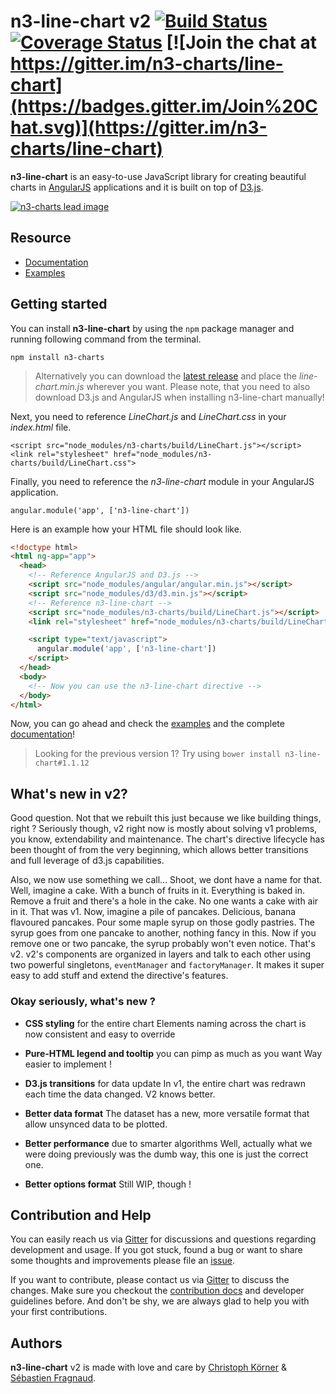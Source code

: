 # n3-line-chart v2 [![Build Status](https://travis-ci.org/n3-charts/line-chart.svg?branch=master)](https://travis-ci.org/n3-charts/line-chart) [![Coverage Status](https://coveralls.io/repos/n3-charts/line-chart/badge.svg?branch=dev&pouet=tut)](https://coveralls.io/r/n3-charts/line-chart?branch=dev) [![Join the chat at https://gitter.im/n3-charts/line-chart](https://badges.gitter.im/Join%20Chat.svg)](https://gitter.im/n3-charts/line-chart)

**n3-line-chart** is an easy-to-use JavaScript library for creating beautiful charts in [AngularJS][angular-home] applications and it is built on top of [D3.js][d3-home].

[![n3-charts lead image](https://cloud.githubusercontent.com/assets/2969388/12079874/36579ec8-b249-11e5-8c7f-ee3f724ff886.png)](http://codepen.io/chaosmail/pen/xZgPmp/)

## Resource

* [Documentation][n3-home]
* [Examples][n3-examples]

## Getting started

You can install **n3-line-chart** by using the `npm` package manager and running following command from the terminal.

`npm install n3-charts`

> Alternatively you can download the [latest release][n3-releases] and place the *line-chart.min.js* wherever you want. Please note, that you need to also download D3.js and AngularJS when installing n3-line-chart manually!

Next, you need to reference *LineChart.js* and *LineChart.css* in your *index.html* file.

```
<script src="node_modules/n3-charts/build/LineChart.js"></script>
<link rel="stylesheet" href="node_modules/n3-charts/build/LineChart.css">
```

Finally, you need to reference the *n3-line-chart* module in your AngularJS application.

```angular.module('app', ['n3-line-chart'])```

Here is an example how your HTML file should look like.

```html
<!doctype html>
<html ng-app="app">
  <head>
    <!-- Reference AngularJS and D3.js -->
    <script src="node_modules/angular/angular.min.js"></script>
    <script src="node_modules/d3/d3.min.js"></script>
    <!-- Reference n3-line-chart -->
    <script src="node_modules/n3-charts/build/LineChart.js"></script>
    <link rel="stylesheet" href="node_modules/n3-charts/build/LineChart.css">

    <script type="text/javascript">
      angular.module('app', ['n3-line-chart'])
    </script>
  </head>
  <body>
    <!-- Now you can use the n3-line-chart directive -->
  </body>
</html>
```

Now, you can go ahead and check the [examples][n3-examples] and the complete [documentation][n3-home]!

> Looking for the previous version 1? Try using `bower install n3-line-chart#1.1.12`

## What's new in v2?

Good question. Not that we rebuilt this just because we like building things, right ? Seriously though, v2 right now is mostly about solving v1 problems, you know, extendability and maintenance. The chart's directive lifecycle has been thought of from the very beginning, which allows better transitions and full leverage of d3.js capabilities.

Also, we now use something we call... Shoot, we dont have a name for that. Well, imagine a cake. With a bunch of fruits in it. Everything is baked in. Remove a fruit and there's a hole in the cake. No one wants a cake with air in it. That was v1. Now, imagine a pile of pancakes. Delicious, banana flavoured pancakes. Pour some maple syrup on those godly pastries. The syrup goes from one pancake to another, nothing fancy in this. Now if you remove one or two pancake, the syrup probably won't even notice. That's v2. v2's components are organized in layers and talk to each other using two powerful singletons, `eventManager` and `factoryManager`. It makes it super easy to add stuff and extend the directive's features.

### Okay seriously, what's new ?

* **CSS styling** for the entire chart
   Elements naming across the chart is now consistent and easy to override

* **Pure-HTML legend and tooltip** you can pimp as much as you want
   Way easier to implement !

* **D3.js transitions** for data update
   In v1, the entire chart was redrawn each time the data changed. V2 knows better.

* **Better data format**
   The dataset has a new, more versatile format that allow unsynced data to be plotted.

* **Better performance** due to smarter algorithms
   Well, actually what we were doing previously was the dumb way, this one is just the correct one.

* **Better options format**
   Still WIP, though !

## Contribution and Help

You can easily reach us via [Gitter][n3-gitter] for discussions and questions regarding development and usage. If you got stuck, found a bug or want to share some thoughts and improvements please file an [issue][n3-issue].

If you want to contribute, please contact us via [Gitter][n3-gitter] to discuss the changes. Make sure you checkout the [contribution docs][n3-contribution] and developer guidelines before. And don't be shy, we are always glad to help you with your first contributions.

## Authors

**n3-line-chart** v2 is made with love and care by [Christoph Körner](https://github.com/chaosmail) & [Sébastien Fragnaud](https://github.com/lorem--ipsum).

[angular-home]: https://angularjs.org/ "AngularJS"
[d3-home]: https://d3js.org/ "D3.js"
[n3-home]: http://n3-charts.github.io/line-chart "n3-charts Home"
[n3-examples]: http://n3-charts.github.io/line-chart/#/examples "n3-charts Examples"
[n3-releases]: https://github.com/n3-charts/line-chart/releases "n3-charts Releases"
[n3-gitter]: https://gitter.im/n3-charts/line-chart "n3-charts Gitter"
[n3-issue]: https://github.com/n3-charts/line-chart/issues
[n3-contribution]: https://github.com/n3-charts/line-chart/wiki/Contribution
